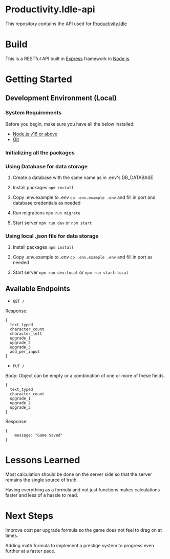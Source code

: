 # Productivity.Idle-api
This repository contains the API used for [Productivity.Idle](https://github.com/Gachuka/productivity.idle)

# Build
This is a RESTful API built in [Express](https://expressjs.com/) framework in [Node.js](https://nodejs.org/en/).

# Getting Started



##  Development Environment (Local)

### System Requirements

Before you begin, make sure you have all the below installed:
- [Node.js v16 or above](https://nodejs.org/en/download/)
- [Git](https://git-scm.com/book/en/v2/Getting-Started-Installing-Git)

### Initializing all the packages



### Using Database for data storage

1. Create a database with the same name as in .env's DB_DATABASE

2. Install packages `npm install`

3. Copy .env.example to .env `cp .env.example .env` and fill in port and database credentials as needed

4. Run migrations `npm run migrate`

5. Start server `npm run dev` or `npm start`

### Using local .json file for data storage

1. Install packages `npm install`

2. Copy .env.example to .env `cp .env.example .env` and fill in port as needed

3. Start server `npm run dev:local` or `npm run start:local`

##  Available Endpoints

- `GET /`

Response:
```
{
  text_typed
  character_count
  character_left
  upgrade_1
  upgrade_2
  upgrade_3
  add_per_input
}
```

- ``PUT /``

Body: Object can be empty or a combination of one or more of these fields.

```
{
  text_typed
  character_count
  upgrade_1
  upgrade_2
  upgrade_3
}
```
Response:
```
{
	message: "Game Saved"
}
```

# Lessons Learned
Most calculation should be done on the server side so that the server remains the single source of truth. 

Having everything as a formula and not just functions makes calculations faster and less of a hassle to read.

# Next Steps

Improve cost per upgrade formula so the game does not feel to drag on at times.

Adding math formula to implement a prestige system to progress even further at a faster pace.